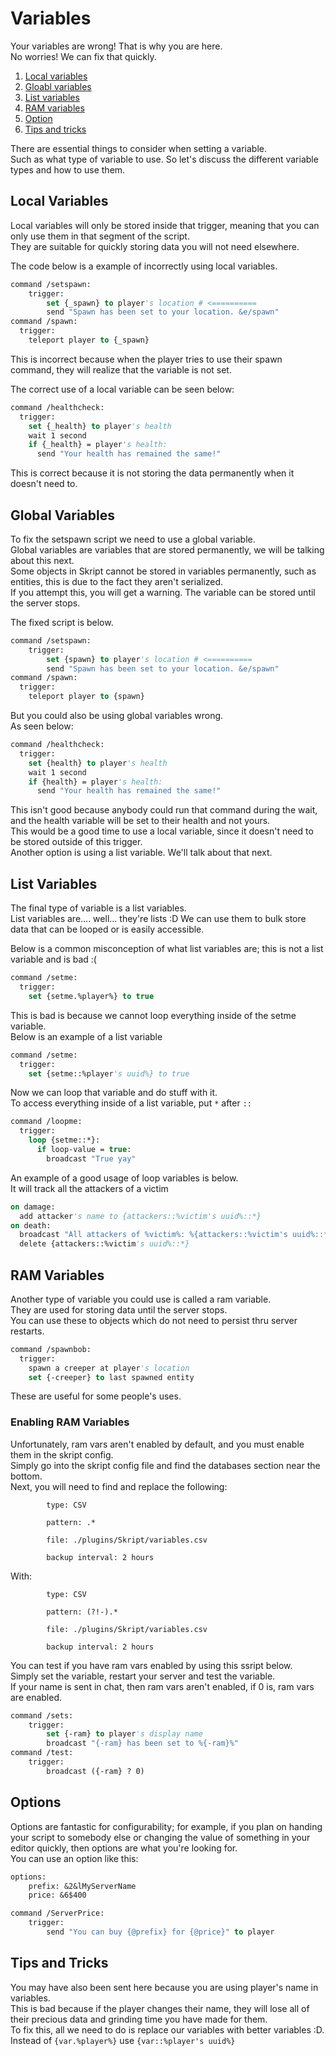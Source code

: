 # Variables
Your variables are wrong! That is why you are here.    
No worries! We can fix that quickly.
1) [Local variables](#local-variables)
2) [Gloabl variables](#global-variables)
3) [List variables](#list-variables)
4) [RAM variables](#ram-variables)
5) [Option](#options)
6) [Tips and tricks](#tips-and-tricks)

There are essential things to consider when setting a variable.    
Such as what type of variable to use. So let's discuss the different variable types and how to use them.

## Local Variables
Local variables will only be stored inside that trigger, meaning that you can only use them in that segment of the script.   
They are suitable for quickly storing data you will not need elsewhere.

The code below is a example of incorrectly using local variables.
```vb
command /setspawn:
	trigger:
		set {_spawn} to player's location # <==========
		send "Spawn has been set to your location. &e/spawn"
command /spawn:
  trigger:
    teleport player to {_spawn}
```
This is incorrect because when the player tries to use their spawn command, they will realize that the variable is not set.   

The correct use of a local variable can be seen below:
```vb
command /healthcheck:
  trigger:
    set {_health} to player's health
    wait 1 second
    if {_health} = player's health:
      send "Your health has remained the same!"
```
This is correct because it is not storing the data permanently when it doesn't need to.

## Global Variables
To fix the setspawn script we need to use a global variable.   
Global variables are variables that are stored permanently, we will be talking about this next.   
Some objects in Skript cannot be stored in variables permanently, such as entities, this is due to the fact they aren't serialized.   
If you attempt this, you will get a warning. The variable can be stored until the server stops.

The fixed script is below.
```vb
command /setspawn:
	trigger:
		set {spawn} to player's location # <==========
		send "Spawn has been set to your location. &e/spawn"
command /spawn:
  trigger:
    teleport player to {spawn}
```

But you could also be using global variables wrong.   
As seen below:
```vb
command /healthcheck:
  trigger:
    set {health} to player's health
    wait 1 second
    if {health} = player's health:
      send "Your health has remained the same!"
```
This isn't good because anybody could run that command during the wait, and the health variable will be set to their health and not yours.    
This would be a good time to use a local variable, since it doesn't need to be stored outside of this trigger.   
Another option is using a list variable. We'll talk about that next.

## List Variables
The final type of variable is a list variables.   
List variables are.... well... they're lists :D
We can use them to bulk store data that can be looped or is easily accessible.

Below is a common misconception of what list variables are; this is not a list variable and is bad :(
```vb
command /setme:
  trigger:
    set {setme.%player%} to true
```
This is bad is because we cannot loop everything inside of the setme variable.   
Below is an example of a list variable
```vb
command /setme:
  trigger:
    set {setme::%player's uuid%} to true
```
Now we can loop that variable and do stuff with it.   
To access everything inside of a list variable, put `*` after `::`
```vb
command /loopme:
  trigger:
    loop {setme::*}:
      if loop-value = true:
        broadcast "True yay"
```
An example of a good usage of loop variables is below.   
It will track all the attackers of a victim
```vb
on damage:
  add attacker's name to {attackers::%victim's uuid%::*} 
on death:
  broadcast "All attackers of %victim%: %{attackers::%victim's uuid%::*}%"
  delete {attackers::%victim's uuid%::*}
```

## RAM Variables
Another type of variable you could use is called a ram variable.   
They are used for storing data until the server stops.   
You can use these to objects which do not need to persist thru server restarts.

``` vb
command /spawnbob:
  trigger:
    spawn a creeper at player's location
    set {-creeper} to last spawned entity
```
These are useful for some people's uses.

### Enabling RAM Variables
Unfortunately, ram vars aren't enabled by default, and you must enable them in the skript config.   
Simply go into the skript config file and find the databases section near the bottom.    
Next, you will need to find and replace the following:
```
		type: CSV
		
		pattern: .*
		
		file: ./plugins/Skript/variables.csv
		
		backup interval: 2 hours
```
With:
```
		type: CSV
		
		pattern: (?!-).*
		
		file: ./plugins/Skript/variables.csv
		
		backup interval: 2 hours
```
You can test if you have ram vars enabled by using this ssript below.   
Simply set the variable, restart your server and test the variable.   
If your name is sent in chat, then ram vars aren't enabled, if 0 is, ram vars are enabled.
```vb
command /sets:
	trigger:
		set {-ram} to player's display name
		broadcast "{-ram} has been set to %{-ram}%"
command /test:
	trigger:
		broadcast ({-ram} ? 0)
```

## Options
Options are fantastic for configurability; for example, if you plan on handing your script to somebody else or changing the value of something in your editor quickly, then options are what you're looking for.   
You can use an option like this:
```vb
options:
	prefix: &2&lMyServerName
	price: &6$400

command /ServerPrice:
	trigger:
		send "You can buy {@prefix} for {@price}" to player
```

## Tips and Tricks
You may have also been sent here because you are using player's name in variables.   
This is bad because if the player changes their name, they will lose all of their precious data and grinding time you have made for them.    
To fix this, all we need to do is replace our variables with better variables :D.   
Instead of `{var.%player%}` use `{var::%player's uuid%}`
